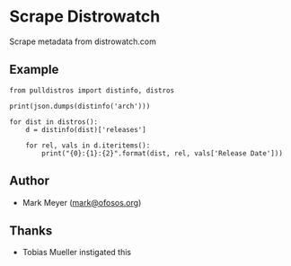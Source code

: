 # Scrape Distrowatch

Scrape metadata from distrowatch.com

## Example

```
from pulldistros import distinfo, distros

print(json.dumps(distinfo('arch')))

for dist in distros():
    d = distinfo(dist)['releases']

    for rel, vals in d.iteritems():
        print("{0}:{1}:{2}".format(dist, rel, vals['Release Date']))
```

## Author

- Mark Meyer (mark@ofosos.org)

## Thanks

- Tobias Mueller instigated this
